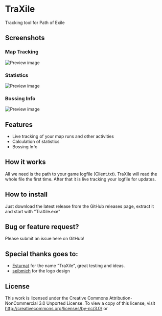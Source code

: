 # TraXile
Tracking tool for Path of Exile

## Screenshots

### Map Tracking
![Preview image](https://i.imgur.com/0oPA6nX.png)

### Statistics
![Preview image](https://i.imgur.com/878GMdo.png)

### Bossing Info
![Preview image](https://i.imgur.com/s36ZihO.png)

## Features
* Live tracking of your map runs and other activities
* Calculation of statistics
* Bossing Info

## How it works
All we need is the path to your game logfile (Client.txt). TraXile will read the whole file the first time. After that it is live
tracking your logfile for updates.

## How to install
Just download the latest release from the GitHub releases page, extract it and start with "TraXile.exe"

## Bug or feature request?
Please submit an issue here on GitHub!

## Special thanks goes to:
* [Esturnat](https://de.pathofexile.com/account/view-profile/Esturnat2) for the name "TraXile", great testing and ideas.
* [seibmich](https://github.com/seibmich) for the logo design

## License
This work is licensed under the Creative Commons Attribution-NonCommercial 3.0 Unported License. To view a copy of this license, visit http://creativecommons.org/licenses/by-nc/3.0/ or 

